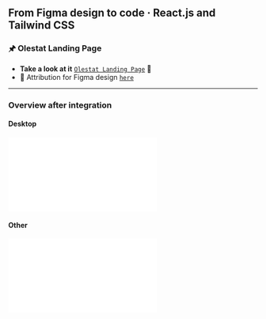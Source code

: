 ## From Figma design to code · React.js and Tailwind CSS

### 🖈 Olestat Landing Page

 - **Take a look at it** [`Olestat Landing Page`](https://gray-mafutala.github.io/olestat-landing-page/) 👀
 - 🔗 Attribution for Figma design [`here`](https://ui8.net/dmm-kreativ/products/olestat-landing-page)
---

### Overview after integration
#### Desktop

  ![Desktop version of site after integration](/readme-img/IMG.EXT)

#### Other

  ![Other](/readme-img/IMG.EXT)